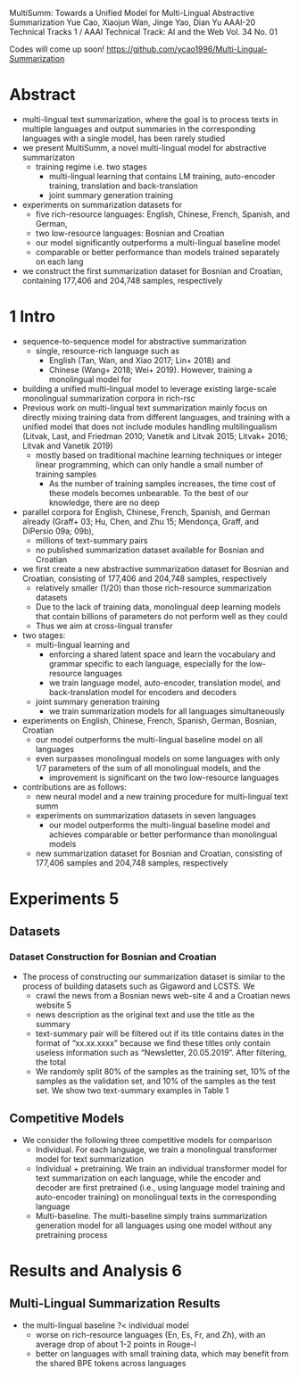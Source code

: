 MultiSumm: Towards a Unified Model for Multi-Lingual Abstractive Summarization
Yue Cao, Xiaojun Wan, Jinge Yao, Dian Yu
AAAI-20 Technical Tracks 1 / AAAI Technical Track: AI and the Web Vol. 34 No. 01

Codes will come up soon! https://github.com/ycao1996/Multi-Lingual-Summarization

# Abstract

* multi-lingual text summarization, where the goal is to process texts in
  multiple languages and output summaries in the corresponding languages with a
  single model, has been rarely studied
* we present MultiSumm, a novel multi-lingual model for abstractive summarizaton
  * training regime i.e. two stages
    * multi-lingual learning that contains
      LM training, auto-encoder training, translation and back-translation
    * joint summary generation training
* experiments on summarization datasets for
  * five rich-resource languages: English, Chinese, French, Spanish, and German,
  * two low-resource languages: Bosnian and Croatian
  * our model significantly outperforms a multi-lingual baseline model
  * comparable or better performance than models trained separately on each lang
* we construct the first summarization dataset for Bosnian and Croatian,
  containing 177,406 and 204,748 samples, respectively

# 1 Intro

* sequence-to-sequence model for abstractive summarization
  * single, resource-rich language such as
    * English (Tan, Wan, and Xiao 2017; Lin+ 2018) and
    * Chinese (Wang+ 2018; Wei+ 2019). However, training a monolingual model for
* building a unified multi-lingual model
  to leverage existing large-scale monolingual summarization corpora in rich-rsc
* Previous work on multi-lingual text summarization mainly focus on directly
  mixing training data from different languages, and training with a 
  unified model that does not include modules handling multilingualism
  (Litvak, Last, and Friedman 2010; Vanetik and Litvak 2015; Litvak+ 2016;
  Litvak and Vanetik 2019)
  * mostly based on
    traditional machine learning techniques or integer linear programming, which
    can only handle a small number of training samples
    * As the number of training samples increases, the time cost of these models
      becomes unbearable. To the best of our knowledge, there are no deep
* parallel corpora for English, Chinese, French, Spanish, and German already
  (Graff+ 03; Hu, Chen, and Zhu 15; Mendonça, Graff, and DiPersio 09a; 09b),
  * millions of text-summary pairs
  * no published summarization dataset available for Bosnian and Croatian
* we first create a new abstractive summarization dataset for Bosnian and
  Croatian, consisting of 177,406 and 204,748 samples, respectively
  * relatively smaller (1/20) than those rich-resource summarization datasets
  * Due to the lack of training data, monolingual deep learning models that
    contain billions of parameters do not perform well as they could
  * Thus we aim at cross-lingual transfer
* two stages:
  * multi-lingual learning and
    * enforcing a shared latent space and learn the vocabulary and grammar
      specific to each language, especially for the low-resource languages
    * we train language model, auto-encoder, translation model, and
      back-translation model for encoders and decoders
  * joint summary generation training
    * we train summarization models for all languages simultaneously
* experiments on English, Chinese, French, Spanish, German, Bosnian, Croatian
  * our model outperforms the multi-lingual baseline model on all languages
  * even surpasses monolingual models on some languages with only 1/7 parameters
    of the sum of all monolingual models, and the
    * improvement is significant on the two low-resource languages
* contributions are as follows:
  * new neural model and a new training procedure for multi-lingual text summ
  * experiments on summarization datasets in seven languages
    * our model outperforms the multi-lingual baseline model and achieves
      comparable or better performance than monolingual models
  * new summarization dataset for Bosnian and Croatian, consisting of 
    177,406 samples and 204,748 samples, respectively

# Experiments 5

## Datasets

### Dataset Construction for Bosnian and Croatian

* The process of constructing our summarization dataset is similar to the
  process of building datasets such as Gigaword and LCSTS. We
  * crawl the news from a Bosnian news web-site 4 and a Croatian news website 5
  * news description as the original text and use the title as the summary
  * text-summary pair will be filtered out if its title contains dates in the
    format of “xx.xx.xxxx” because we find these titles only contain useless
    information such as “Newsletter, 20.05.2019”.  After filtering, the total
  * We randomly split 80% of the samples as the training set, 10% of the samples
    as the validation set, and 10% of the samples as the test set.  We show two
    text-summary examples in Table 1

## Competitive Models

* We consider the following three competitive models for comparison
  * Individual. For each language, we train a monolingual transformer model for
    text summarization
  * Individual + pretraining. We train an individual transformer model for text
    summarization on each language, while the encoder and decoder are first
    pretrained (i.e., using language model training and auto-encoder training)
    on monolingual texts in the corresponding language
  * Multi-baseline. The multi-baseline simply trains summarization generation
    model for all languages using one model without any pretraining process

# Results and Analysis 6

## Multi-Lingual Summarization Results

* the multi-lingual baseline ?< individual model
  * worse on rich-resource languages (En, Es, Fr, and Zh), with an average
    drop of about 1-2 points in Rouge-l
  * better on languages with small training data, which may benefit from the
    shared BPE tokens across languages
